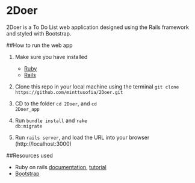 # 2Doer

2Doer is a To Do List web application designed using the Rails framework and styled with Bootstrap.

##How to run the web app

1. Make sure you have installed
	* [Ruby](http://rubyonrails.org/download/)
	* [Rails](http://rubyonrails.org/download/)

2. Clone this repo in your local machine using the terminal
	```git clone https://github.com/minttusofia/2Doer.git```

3. CD to the folder <code>cd 2Doer</code>, and <code>cd 2Doer_app</code>

4. Run <code>bundle install</code> and <code>rake db:migrate</code>

5. Run <code>rails server</code>, and load the URL into your browser (http://localhost:3000) 

##Resources used

* Ruby on rails [documentation](http://rubyonrails.org/documentation/), [tutorial](https://www.railstutorial.org/)
* [Bootstrap](http://getbootstrap.com/) 


